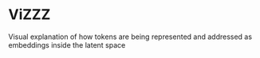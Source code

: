 # ViZZZ
Visual explanation of how tokens are being represented and addressed as embeddings inside the latent space
